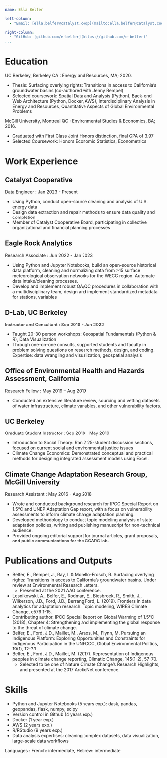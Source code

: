 ```yaml
---
name: Ella Belfer

left-column:
  - "Email: [ella.belfer@catalyst.coop](mailto:ella.belfer@catalyst.coop)"

right-column:
  - "GitHub: [github.com/e-belfer](https://github.com/e-belfer)"
...
```


# Education

UC Berkeley, Berkeley CA
: Energy and Resources, MA; 2020.

- Thesis: Surfacing overlying rights: Transitions in access to California’s groundwater basins (co-authored with Jenny Rempel)
- Selected coursework: Spatial Data and Analysis (Python), Back-end Web Architecture (Python, Docker, AWS), Interdisciplinary Analysis in Energy and Resources, Quantitative Aspects of Global Environmental Problems

McGill University, Montreal QC
: Environmental Studies & Economics, BA; 2016.

- Graduated with First Class Joint Honors distinction, final GPA of 3.97
- Selected Coursework: Honors Economic Statistics, Econometrics

# Work Experience

## Catalyst Cooperative

Data Engineer
: Jan 2023 - Present

- Using Python, conduct open-source cleaning and analysis of U.S. energy data
- Design data extraction and repair methods to ensure data quality and completion
- Member of Catalyst Cooperative Board, participating in collective organizational and financial planning processes

## Eagle Rock Analytics

Research Associate
: Jun 2022 - Jan 2023

- Using Python and Jupyter Notebooks, build an open-source historical data platform, cleaning and normalizing data from >15 surface meteorological observation networks for the WECC region. Automate data intake/cleaning processes.
- Develop and implement robust QA/QC procedures in collaboration with a multidisciplinary team, design and implement standardized metadata for stations, variables

## D-Lab, UC Berkeley

Instructor and Consultant
: Sep 2019 - Jun 2022

- Taught 20-30 person workshops: Geospatial Fundamentals (Python & R), Data Visualization
- Through one-on-one consults, supported students and faculty in problem solving questions on research methods, design, and coding. Expertise: data wrangling and visualization, geospatial analysis

## Office of Environmental Health and Hazards Assessment, California

Research Fellow
: May 2019 – Aug 2019

- Conducted an extensive literature review, sourcing and vetting datasets of water infrastructure, climate variables, and other vulnerability factors.

## UC Berkeley

Graduate Student Instructor
: Sep 2018 - May 2019

- Introduction to Social Theory: Ran 2 25-student discussion sections, focused on current social and environmental justice issues
- Climate Change Economics: Demonstrated conceptual and practical methods for designing integrated assessment models using Excel.

## Climate Change Adaptation Research Group, McGill University

Research Assistant
: May 2016 - Aug 2018

- Wrote and conducted background research for IPCC Special Report on 1.5°C and UNEP Adaptation Gap report, with a focus on vulnerability assessments to inform climate change adaptation planning.
- Developed methodology to conduct topic modeling analysis of state adaptation policies, writing and publishing manuscript for non-technical audience.
- Provided ongoing editorial support for journal articles, grant proposals, and public communications for the CCARG lab.

# Publications and Outputs

- Belfer, E., Rempel, J., Ray, I. & Morello-Frosch, R. Surfacing overlying rights: Transitions in access to California’s groundwater basins. Under review at Environmental Research Letters.
  - Presented at the 2021 AAG conference.
- Lesnikowski, A., Belfer, E., Rodman, E., Biesbroek, R., Smith, J., Wilkerson, J.D., Ford, J.D., Berrang Ford, L. (2019). Frontiers in data analytics for adaptation research: Topic modeling, WIRES Climate Change, e576 1-15.
- Contributing author. IPCC Special Report on Global Warming of 1.5°C (2018), Chapter 4: Strengthening and implementing the global response to the threat of climate change.
- Belfer, E., Ford, J.D., Maillet, M., Araos, M., Flynn, M. Pursuing an Indigenous Platform: Exploring Opportunities and Constraints for Indigenous Participation in the UNFCCC, Global Environmental Politics, 19(1), 12-33.
- Belfer, E., Ford, J.D., Maillet, M. (2017). Representation of Indigenous peoples in climate change reporting, Climatic Change, 145(1-2), 57-70.
  - Selected to be one of Nature Climate Change’s Research Highlights, and presented at the 2017 ArcticNet conference.

# Skills

- Python and Jupyter Notebooks (5 years exp.): dask, pandas, geopandas, flask, numpy, scipy
- Version control in Github (4 years exp.)
- Docker (1 year exp.)
- AWS (2 years exp.)
- R/RStudio (9 years exp.)
- Data analysis expertises: cleaning complex datasets, data visualization, large-scale data workflows

Languages
: French: intermediate, Hebrew: intermediate
